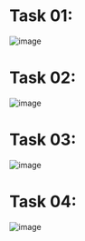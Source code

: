 # Task 01:
![image](https://github.com/user-attachments/assets/1aeebab5-b97a-4777-9529-39040a1c15b1)
# Task 02:
![image](https://github.com/user-attachments/assets/cb5ed337-ca5a-4a94-a52e-f491790f3f61)
# Task 03:
![image](https://github.com/user-attachments/assets/88880ef9-2f21-4778-9dbb-565267833d2b)
# Task 04:
![image](https://github.com/user-attachments/assets/9114caf2-ebdd-408f-825e-ac962536b68e)
